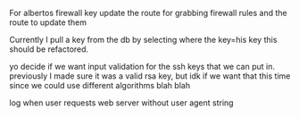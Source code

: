 For albertos firewall key update the route for grabbing firewall rules and the route to update them

Currently I pull a key from the db by selecting where the key=his key
this should be refactored.

yo decide if we want input validation for the ssh keys that we can put in. previously I made sure it was a valid rsa key, but idk if we want that this time since we could use different algorithms blah blah

log when user requests web server without user agent string
